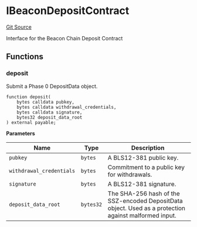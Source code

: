 # IBeaconDepositContract
[Git Source](https://github.com/manifoldfinance/mevETH/blob/744c86166044c40a1c176b100f17322ace7974b4/src/interfaces/IBeaconDepositContract.sol)

Interface for the Beacon Chain Deposit Contract


## Functions
### deposit

Submit a Phase 0 DepositData object.


```solidity
function deposit(
    bytes calldata pubkey,
    bytes calldata withdrawal_credentials,
    bytes calldata signature,
    bytes32 deposit_data_root
) external payable;
```
**Parameters**

|Name|Type|Description|
|----|----|-----------|
|`pubkey`|`bytes`|A BLS12-381 public key.|
|`withdrawal_credentials`|`bytes`|Commitment to a public key for withdrawals.|
|`signature`|`bytes`|A BLS12-381 signature.|
|`deposit_data_root`|`bytes32`|The SHA-256 hash of the SSZ-encoded DepositData object. Used as a protection against malformed input.|


